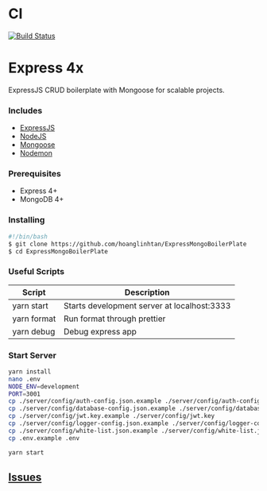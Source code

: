# CI

[![Build Status](https://travis-ci.com/hoanglinhtan/ExpressMongoBoilerplate.svg?branch=master)](https://travis-ci.com/hoanglinhtan/ExpressMongoBoilerplate)

# Express 4x

ExpressJS CRUD boilerplate with Mongoose for scalable projects.

### Includes

-   [ExpressJS](https://expressjs.com)
-   [NodeJS](https://nodejs.org/en/)
-   [Mongoose](http://mongoosejs.com/docs/guide.html)
-   [Nodemon](https://nodemon.io/)

### Prerequisites

-   Express 4+
-   MongoDB 4+

### Installing

```bash
#!/bin/bash
$ git clone https://github.com/hoanglinhtan/ExpressMongoBoilerPlate
$ cd ExpressMongoBoilerPlate
```

### Useful Scripts

| Script      | Description                                 |
| ----------- | ------------------------------------------- |
| yarn start  | Starts development server at localhost:3333 |
| yarn format | Run format through prettier                 |
| yarn debug  | Debug express app                           |

### Start Server

```bash
yarn install
nano .env
NODE_ENV=development
PORT=3001
cp ./server/config/auth-config.json.example ./server/config/auth-config.json
cp ./server/config/database-config.json.example ./server/config/database-config.json
cp ./server/config/jwt.key.example ./server/config/jwt.key
cp ./server/config/logger-config.json.example ./server/config/logger-config.json
cp ./server/config/white-list.json.example ./server/config/white-list.json
cp .env.example .env

yarn start
```

## [Issues](https://github.com/hoanglinhtan/ExpressMongoBoilerPlate/issues)
